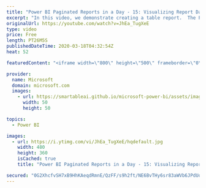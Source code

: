 ```yaml
---
title: "Power BI Paginated Reports in a Day - 15: Visualizing Report Data - Part 2"
excerpt: "In this video, we demonstrate creating a table report.  The Power BI Paginated Reports in a Day online course aims to empower you as a report author with the technical knowledge required to create, publish, and distribute Power BI paginated reports. We recommend you watch the videos in the recorded sequence,"
originalUrl: https://youtube.com/watch?v=JhEa_TugXeE
type: video
price: Free
length: PT26M5S
publishedDateTime: 2020-03-18T04:32:54Z
heat: 52

featuredContent: "<iframe width=\"800\" height=\"500\" frameborder=\"0\" src=\"https://www.youtube.com/embed/JhEa_TugXeE\" allow=\"accelerometer; autoplay; encrypted-media; gyroscope; picture-in-picture\" allowfullscreen></iframe>"

provider:
  name: Microsoft
  domain: microsoft.com
  images:
    - url: https://smartableai.github.io/microsoft-power-bi/assets/images/organizations/microsoft.com-50x50.jpg
      width: 50
      height: 50

topics:
  - Power BI

images:
  - url: https://i.ytimg.com/vi/JhEa_TugXeE/hqdefault.jpg
    width: 480
    height: 360
    isCached: true
    title: "Power BI Paginated Reports in a Day - 15: Visualizing Report Data - Part 2"

secured: "0G2XhcfvSH7xB9HhKAeqdRmnE/QzFF/s9h2ft/NE6BvTHy6sr83aWVb6JPdUqs4eLtHpNqMCGTUjkFenRXUFSLE4imkBfap69f6wJgOAMOc9ooy1L+cKtRpxr82LLp3XnHqlUJqFwY7w+cgp65iJHzSxqhvt3ixF2w9BfBGwd62b2dFBATZg4LK9aMxSa/PPrBn6GkUcTR1dBXo86JA/fi3rH3ET7cBQ6DNFemzU/Ttj3tjwYI/vTi1lJER+aqbk+86lasZsw6ARa/BKr8f0yGxntgSxM+b3MmbWlOhAyvSzYZ0jEqBYKnBh+kUv2NC1Yi9E4jOg6wgtX17e/FmpxOjTz/97cVcKUxxEl64u5e8KY+kp/oTuKpAPYLPUnx04gUXnxA7XRFnVCFlU0x0kkU8M0Q3sCLRvX74oQ6e+ZFQ=;0qEy+TL5CMJAmOxHWz6P0g=="
---
```


